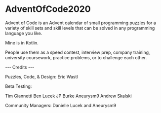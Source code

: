 # AdventOfCode2020

Advent of Code is an Advent calendar of small programming puzzles for a variety of skill sets and skill levels that can be solved in any programming language you like. 

Mine is in Kotlin.

People use them as a speed contest, interview prep, company training, university coursework, practice problems, or to challenge each other.

--- Credits ---

Puzzles, Code, & Design: Eric Wastl


Beta Testing:

Tim Giannetti
Ben Lucek
JP Burke
Aneurysm9
Andrew Skalski


Community Managers: Danielle Lucek and Aneurysm9
